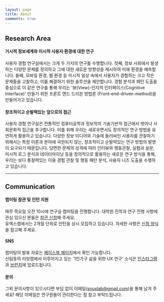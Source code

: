 ```yaml
---
layout: page
title: About
comments: true
---
```

## Research Area
#### 거시적 정보세계와 미시적 사용자 환경에 대한 연구
사용자 경험 연구실에서는 크게 두 가지의 연구를 수행합니다. 첫째, 정보 사회에서 발생하는 다양한 문제를 정의하고 그에 대한 새로운 방향성을 제시하여 미래 환경을 예측합니다. 둘째, 모바일 환경, 웹 환경 등 미시적 일상 속에서 사용자가 경험하는 크고 작은 문제들을 고찰하고, 이를 해결하기 위한 솔루션을 제안합니다. 경험 분석과 패턴 도출을 중심으로 이 같은 연구를 통해 우리는 '뷰(View)-인지적 인터페이스(Cognitive Interface)' 만들기 위한 프론트 엔드 드리븐 방법론 (Front-end-driven-method)을 만들어가고 있습니다.

#### 창조적이고 순발력있는 앞으로의 접근
사용자 경험 연구실은 전통적인 컴퓨터공학과 정보학의 기술기반적 접근에서 벗어나 사회문화적 접근을 추구합니다. 이를 위해 우리는 새로우면서도 창의적인 연구 방법을 유연하게 활용하고 있습니다. 다양한 정보 미디어와 기술에 둘러싸인 사용자를 관찰하기 위해서는 특정 이론과 분야에 국한되지 않는, 창조적이고 순발력있는 연구 방법의 발명이 요구되기 때문입니다. 당면한 문제의 성격에 따라 인터뷰와 행동관찰, 실험과 설문, 미시적 로그 분석과 데이터마이닝 등을 창의적으로 활용하는 새로운 연구 방식을 통해, 우리는 보다 통찰력있는 이용 경험 관찰 및 행동 패턴 분석, 사용자 니즈 도출을 수행하고 있습니다.

<hr>

## Communication
#### 랩미팅 참관 및 인턴 지원 <br>
매주 목요일 오전 10시에 연구실 랩미팅을 진행합니다. 대학원 진학과 연구 진행 사항에 관심 있으신 분들은 [참관 신청](https://docs.google.com/forms/d/e/1FAIpQLSfPyFlmYPDzyc-erq9WM6zVkeiOxz_ylvtriEzMriWdKZ9OEA/viewform)해 주세요. <br>
유엑스랩에서는 2개월 단위로 인턴을 상시 모집하고 있습니다. 자세한 사항은 [신청 양식](https://docs.google.com/forms/d/e/1FAIpQLSdMxVzdUsO0bE15rotOCqhMHMJpiVLIF7DcvPu-kvFg8rkUyg/viewform)을 참고해 주세요.

#### SNS<br>
랩미팅의 발표 자료는 [페이스북 페이지](https://www.facebook.com/userexperiencelab.pt)에서 확인 가능합니다. <br>
신림동의 리빙랩에서 이루어지고 있는 '1인가구 삶을 위한 UX 연구' 소식은 [인스타그램](https://www.instagram.com/livinglab_snu/)과 [브런치](https://brunch.co.kr/@lab-livingalone)에 업로드됩니다.
 
#### 문의<br>
그외 문의사항이 있으시다면 부담 없이 이메일(snuxlab@gmail.com)을 통해 남겨 주세요! 해당 이메일은 연구원들이 관리한다는 점 참고 부탁드립니다.